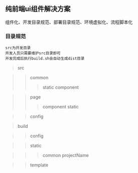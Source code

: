 ## 纯前端ui组件解决方案

   组件化、开发目录规范、部署目录规范、环境虚拟化、流程脚本化

### 目录规范
    src为开发目录
    开发人员只需要维护src目录即可
    开发完成后执行build.sh会自动生成dist目录

> src

> > common
> > > static
> > > component

> > page
> > > component
> > > static

> > config

> build

> > config

> > static

> > > common
> > > projectName

> > template
